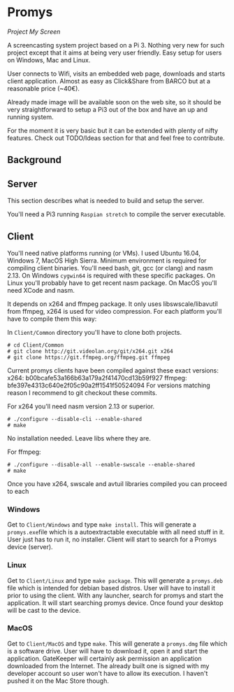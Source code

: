 # Promys
_Project My Screen_

A screencasting system project based on a Pi 3. Nothing very new for such project except that it aims at being very user friendly. Easy setup for users on Windows, Mac and Linux.

User connects to Wifi, visits an embedded web page, downloads and starts client application. Almost as easy as Click&Share from BARCO but at a reasonable price (~40€).

Already made image will be available soon on the web site, so it should be very straightforward to setup a Pi3 out of the box and have an up and running system.

For the moment it is very basic but it can be extended with plenty of nifty features. Check out TODO/Ideas section for that and feel free to contribute.

## Background

## Server
This section describes what is needed to build and setup the server.

You'll need a Pi3 running `Raspian stretch` to compile the server executable.

## Client
You'll need native platforms running (or VMs). I used Ubuntu 16.04, Windows 7, MacOS High Sierra.
Minimum environment is required for compiling client binaries. You'll need bash, git, gcc (or clang) and nasm 2.13.
On Windows `cygwin64` is required with these specific packages. On Linux you'll probably have to get recent nasm package. On MacOS you'll need XCode and nasm.

It depends on x264 and ffmpeg package. It only uses libswscale/libavutil from ffmpeg, x264 is used for video compression.
For each platform you'll have to compile them this way:

In `Client/Common` directory you'll have to clone both projects.
```
# cd Client/Common
# git clone http://git.videolan.org/git/x264.git x264
# git clone https://git.ffmpeg.org/ffmpeg.git ffmpeg
```
Current promys clients have been compiled against these exact versions:
  x264: b00bcafe53a166b63a179a2f41470cd13b59f927
  ffmpeg: bfe397e4313c640e2f05c90a2ff1541f50524094
For versions matching reason I recommend to git checkout these commits.

For x264 you'll need nasm version 2.13 or superior.
```
# ./configure --disable-cli --enable-shared
# make
```
No installation needed. Leave libs where they are.

For ffmpeg:
```
# ./configure --disable-all --enable-swscale --enable-shared
# make
```

Once you have x264, swscale and avtuil libraries compiled you can proceed to each 

### Windows

Get to `Client/Windows` and type `make install`. This will generate a `promys.exe`file which is
a autoextractable executable with all need stuff in it. User just has to run it, no installer.
Client will start to search for a Promys device (server).

### Linux

Get to `Client/Linux` and type `make package`. This will generate a `promys.deb` file which is
intended for debian based distros. User will have to install it prior to using the client.
With any launcher, search for promys and start the application. It will start searching
promys device. Once found your desktop will be cast to the device.

### MacOS

Get to `Client/MacOS` and type `make`. This will generate a `promys.dmg` file which is
a software drive. User will have to download it, open it and start the application. GateKeeper
will certainly ask permission an application downloaded from the Internet.
The already built one is signed with my developer account so user won't have to allow its execution.
I haven't pushed it on the Mac Store though.

